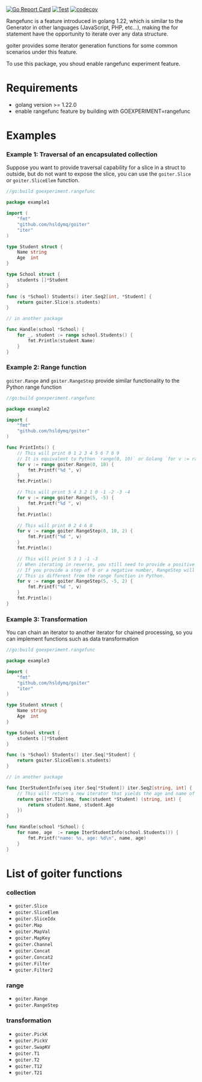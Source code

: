 [![Go Report Card](https://goreportcard.com/badge/github.com/hsldymq/goiter)](https://goreportcard.com/report/github.com/hsldymq/goiter)
[![Test](https://github.com/hsldymq/goiter/actions/workflows/test.yml/badge.svg)](https://github.com/hsldymq/goiter/actions/workflows/test.yml)
[![codecov](https://codecov.io/gh/hsldymq/goiter/graph/badge.svg?token=1JE9U83U8K)](https://codecov.io/gh/hsldymq/goiter)

Rangefunc is a feature introduced in golang 1.22, which is similar to the Generator in other languages (JavaScript, PHP, etc...), making the for statement have the opportunity to iterate over any data structure.

goiter provides some iterator generation functions for some common scenarios under this feature.

To use this package, you shoud enable rangefunc experiment feature.

# Requirements
* golang version >= 1.22.0
* enable rangefunc feature by building with GOEXPERIMENT=rangefunc

# Examples
### Example 1: Traversal of an encapsulated collection
Suppose you want to provide traversal capability for a slice in a struct to outside, but do not want to expose the slice, you can use the `goiter.Slice` or `goiter.SliceElem` function.
```go
//go:build goexperiment.rangefunc

package example1

import (
	"fmt"
	"github.com/hsldymq/goiter"
	"iter"
)

type Student struct {
	Name string
	Age  int
}

type School struct {
	students []*Student
}

func (s *School) Students() iter.Seq2[int, *Student] {
	return goiter.Slice(s.students)
}

// in another package

func Handle(school *School) {
	for _, student := range school.Students() {
		fmt.Println(student.Name)
	}
}
```

### Example 2: Range function
`goiter.Range` and `goiter.RangeStep` provide similar functionality to the Python range function

```go
//go:build goexperiment.rangefunc

package example2

import (
	"fmt"
	"github.com/hsldymq/goiter"
)

func PrintInts() {
	// This will print 0 1 2 3 4 5 6 7 8 9
	// It is equivalent to Python `range(0, 10)` or Golang `for v := range 10`
	for v := range goiter.Range(0, 10) {
		fmt.Printf("%d ", v)
	}
	fmt.Println()

	// This will print 5 4 3 2 1 0 -1 -2 -3 -4
	for v := range goiter.Range(5, -5) {
		fmt.Printf("%d ", v)
	}
	fmt.Println()

	// This will print 0 2 4 6 8
	for v := range goiter.RangeStep(0, 10, 2) {
		fmt.Printf("%d ", v)
	}
	fmt.Println()

	// This will print 5 3 1 -1 -3
	// When iterating in reverse, you still need to provide a positive step, so you don't need to adjust the sign of the step based on the direction of the iteration.
	// If you provide a step of 0 or a negative number, RangeStep will not iterate over any values.
	// This is different from the range function in Python.
	for v := range goiter.RangeStep(5, -5, 2) {
		fmt.Printf("%d ", v)
	}
	fmt.Println()
}
```

### Example 3: Transformation
You can chain an iterator to another iterator for chained processing, so you can implement functions such as data transformation
```go
//go:build goexperiment.rangefunc

package example3

import (
	"fmt"
	"github.com/hsldymq/goiter"
	"iter"
)

type Student struct {
	Name string
	Age  int
}

type School struct {
	students []*Student
}

func (s *School) Students() iter.Seq[*Student] {
	return goiter.SliceElem(s.students)
}

// in another package

func IterStudentInfo(seq iter.Seq[*Student]) iter.Seq2[string, int] {
	// This will return a new iterator that yields the age and name of each student
	return goiter.T12(seq, func(student *Student) (string, int) {
		return student.Name, student.Age 
	})
}

func Handle(school *School) {
	for name, age  := range IterStudentInfo(school.Students()) {
		fmt.Printf("name: %s, age: %d\n", name, age)
	}
}
```

# List of goiter functions

### collection

* `goiter.Slice`
* `goiter.SliceElem`
* `goiter.SliceIdx`
* `goiter.Map`
* `goiter.MapVal`
* `goiter.MapKey`
* `goiter.Channel`
* `goiter.Concat`
* `goiter.Concat2`
* `goiter.Filter`
* `goiter.Filter2`

### range
* `goiter.Range`
* `goiter.RangeStep`

### transformation
* `goiter.PickK`
* `goiter.PickV`
* `goiter.SwapKV`
* `goiter.T1`
* `goiter.T2`
* `goiter.T12`
* `goiter.T21`
